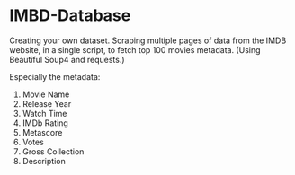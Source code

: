 # IMBD-Database
Creating your own dataset. Scraping multiple pages of data from the IMDB website, in a single script, to fetch top 100 movies metadata. (Using Beautiful Soup4 and requests.)

Especially the metadata:
    
 1. Movie Name 
 2. Release Year
 3. Watch Time 
 4. IMDb Rating
 5. Metascore
 6. Votes
 7. Gross Collection
 8. Description
